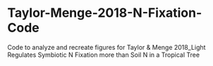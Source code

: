 # Taylor-Menge-2018-N-Fixation-Code
Code to analyze and recreate figures for Taylor &amp; Menge 2018_Light Regulates Symbiotic N Fixation more than Soil N in a Tropical Tree
